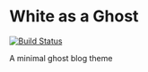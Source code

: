 # White as a Ghost
[![Build Status](https://travis-ci.com/sneakycrow/white-as-a-ghost.svg?branch=master)](https://travis-ci.com/sneakycrow/white-as-a-ghost)

A minimal ghost blog theme
